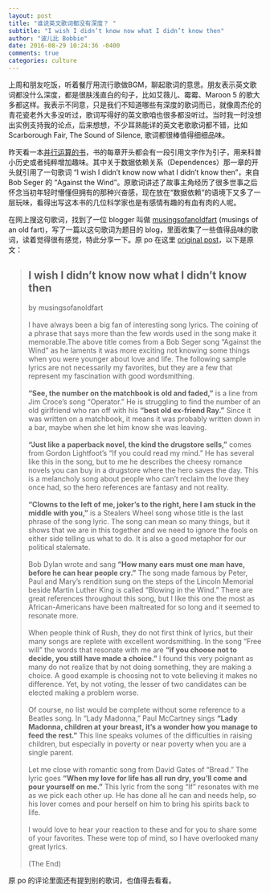 ```yaml
---
layout: post
title: "谁说英文歌词都没有深度？ "
subtitle: "I wish I didn’t know now what I didn’t know then"
author: "波儿比 Bobbie"
date: 2016-08-29 10:24:36 -0400
comments: true
categories: culture
---
```


上周和朋友吃饭，听着餐厅用流行歌做BGM，聊起歌词的意思。朋友表示英文歌词都没什么深度，都是很肤浅直白的句子，比如艾薇儿、霉霉、Maroon 5 的歌大多都这样。我表示不同意，只是我们不知道哪些有深度的歌词而已，就像周杰伦的青花瓷老外大多没听过，歌词写得好的英文歌咱也很多都没听过。当时我一时没想出实例支持我的论点，后来想想，不少耳熟能详的英文老歌歌词都不错，比如 Scarborough Fair, The Sound of Silence, 歌词都很棒值得细细品味。

昨天看一本[并行运算的书](http://press.princeton.edu/titles/8007.html)，书的每章开头都会有一段引用文字作为引子，用来科普小历史或者纯粹增加趣味。其中关于数据依赖关系（Dependences）那一章的开头就引用了一句歌词 “I wish I didn’t know now what I didn’t know then”，来自 Bob Seger 的 “Against the Wind”。原歌词讲述了故事主角经历了很多世事之后怀念当初年轻时懵懂但拥有的那种兴奋感，现在放在“数据依赖”的语境下又多了一层玩味，看得出写这本书的几位科学家也是有感情有趣的有血有肉的人呢。

<!--more-->

在网上搜这句歌词，找到了一位 blogger 叫做 [musingsofanoldfart](https://musingsofanoldfart.wordpress.com) (musings of an old fart)，写了一篇以这句歌词为题目的 blog，里面收集了一些值得品味的歌词，读着觉得很有感觉，特此分享一下。原 po 在这里 [original post](https://musingsofanoldfart.wordpress.com/2014/08/30/i-wish-i-didnt-know-now-what-i-didnt-know-then/)，以下是原文：

> ## I wish I didn’t know now what I didn’t know then
> by musingsofanoldfart
> <br>
> <br>
> I have always been a big fan of interesting song lyrics. The coining of a phrase that says more than the few words used in the song make it memorable.The above title comes from a Bob Seger song “Against the Wind” as he laments it was more exciting not knowing some things when you were younger about love and life. The following sample lyrics are not necessarily my favorites, but they are a few that represent my fascination with good wordsmithing.
> <br>
> <br>
> **“See, the number on the matchbook is old and faded,”** is a line from Jim Croce’s song “Operator.” He is struggling to find the number of an old girlfriend who ran off with his **“best old ex-friend Ray.”** Since it was written on a matchbook, it means it was probably written down in a bar, maybe when  she let him know she was leaving.
> <br>
> <br>
> **“Just like a paperback novel, the kind the drugstore sells,”** comes from Gordon Lightfoot’s “If you could read my mind.” He has several like this in the song, but to me he describes the cheesy romance novels you can buy in a drugstore where the hero saves the day. This is a melancholy song about people who can’t reclaim the love they once had, so the hero references are fantasy and not reality.
> <br>
> <br>
> **“Clowns to the left of me, joker’s to the right, here I am stuck in the middle with you,”** is a Stealers Wheel song whose title is the last phrase of the song lyric. The song can mean so many things, but it shows that we are in this together and we need to ignore the fools on either side telling us what to do. It is also a good metaphor for our political stalemate.
> <br>
> <br>
> Bob Dylan wrote and sang **“How many ears must one man have, before he can hear people cry.”** The song made famous by Peter, Paul and Mary’s rendition sung on the steps of the Lincoln Memorial beside Martin Luther King is called “Blowing in the Wind.”  There are great references throughout this song, but I like this one the most as African-Americans have been maltreated for so long and it seemed to resonate more.
> <br>
> <br>
> When people think of Rush, they do not first think of lyrics, but their many songs are replete with excellent wordsmithing. In the song “Free will” the words that resonate with me are **“if you choose not to decide, you still have made a choice.”** I found this very poignant as many do not realize that by not doing something, they are making a choice. A good example is choosing not to vote believing it makes no difference. Yet, by not voting, the lesser of two candidates can be elected making a problem worse.
> <br>
> <br>
> Of course, no list would be complete without some reference to a Beatles song. In “Lady Madonna,” Paul McCartney sings **“Lady Madonna, children at your breast, it’s a wonder how you manage to feed the rest.”**  This line speaks volumes of the difficulties in raising children, but especially in poverty or near poverty when you are a single parent.
> <br>
> <br>
> Let me close with romantic song from David Gates of “Bread.” The lyric goes **“When my love for life has all run dry, you’ll come and pour yourself on me.”**  This lyric from the song “If” resonates with me as we pick each other up. He has done all he can and needs help, so his lover comes and pour herself on him to bring his spirits back to life.
> <br>
> <br>
> I would love to hear your reaction to these and for you to share some of your favorites. These were top of mind, so I have overlooked many great lyrics.
> <br>
> <br>
> (The End)

原 po 的评论里面还有提到别的歌词，也值得去看看。